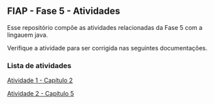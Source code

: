 ## FIAP - Fase 5 - Atividades

Esse repositório compõe as atividades relacionadas da Fase 5 com a lingauem java.

Verifique a atividade para ser corrigida nas seguintes documentações.

### Lista de atividades

[Atividade 1 - Capítulo 2 ](./ATIVIDADE_CAP2.md)

[Atividade 2 - Capítulo 5 ](./ATIVIDADE_CAP5.md)
